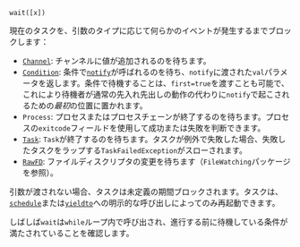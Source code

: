 ```
wait([x])
```

現在のタスクを、引数のタイプに応じて何らかのイベントが発生するまでブロックします：

  * [`Channel`](@ref): チャンネルに値が追加されるのを待ちます。
  * [`Condition`](@ref): 条件で[`notify`](@ref)が呼ばれるのを待ち、`notify`に渡された`val`パラメータを返します。条件で待機することは、`first=true`を渡すことも可能で、これにより待機者が通常の先入れ先出しの動作の代わりに`notify`で起こされるための*最初*の位置に置かれます。
  * `Process`: プロセスまたはプロセスチェーンが終了するのを待ちます。プロセスの`exitcode`フィールドを使用して成功または失敗を判断できます。
  * [`Task`](@ref): `Task`が終了するのを待ちます。タスクが例外で失敗した場合、失敗したタスクをラップする`TaskFailedException`がスローされます。
  * [`RawFD`](@ref): ファイルディスクリプタの変更を待ちます（`FileWatching`パッケージを参照）。

引数が渡されない場合、タスクは未定義の期間ブロックされます。タスクは、[`schedule`](@ref)または[`yieldto`](@ref)への明示的な呼び出しによってのみ再起動できます。

しばしば`wait`は`while`ループ内で呼び出され、進行する前に待機している条件が満たされていることを確認します。
